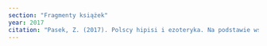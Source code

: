 ```yaml
---
section: "Fragmenty książek"
year: 2017
citation: "Pasek, Z. (2017). Polscy hipisi i ezoteryka. Na podstawie wspomnień Wojciecha „Tarzana” Michalewskiego. W I. Trzcińska i A. Świerzowska (red.), Wyobraźnia w kulturze: duchowość, sztuka, literatura (s. 155-174). Kraków: Wydawnictwo Libron."
---
```

